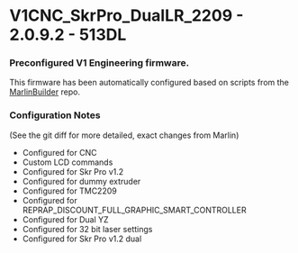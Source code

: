 # V1CNC_SkrPro_DualLR_2209 - 2.0.9.2 - 513DL

### Preconfigured V1 Engineering firmware.

This firmware has been automatically configured based on scripts from the
[MarlinBuilder](https://github.com/jeffeb3/MarlinBuilder) repo.

### Configuration Notes

(See the git diff for more detailed, exact changes from Marlin)

- Configured for CNC
- Custom LCD commands
- Configured for Skr Pro v1.2
- Configured for dummy extruder
- Configured for TMC2209
- Configured for REPRAP_DISCOUNT_FULL_GRAPHIC_SMART_CONTROLLER
- Configured for Dual YZ
- Configured for 32 bit laser settings
- Configured for Skr Pro v1.2 dual
